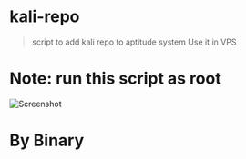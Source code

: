 # kali-repo

> script to add kali repo to aptitude system
> Use it in VPS


# Note: run this script as root

![Screenshot](https://imgur.com/ColEqh1.png)


# By Binary
